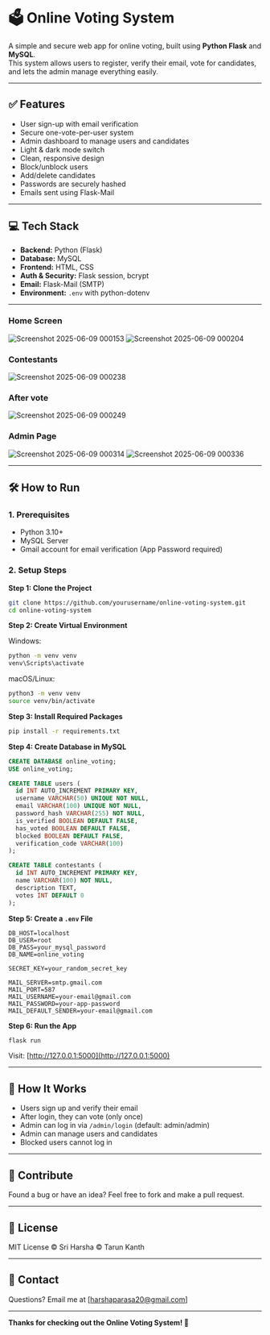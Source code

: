 # 🗳️ Online Voting System

A simple and secure web app for online voting, built using **Python Flask** and **MySQL**.  
This system allows users to register, verify their email, vote for candidates, and lets the admin manage everything easily.

---

## ✅ Features

- User sign-up with email verification
- Secure one-vote-per-user system
- Admin dashboard to manage users and candidates
- Light & dark mode switch
- Clean, responsive design
- Block/unblock users
- Add/delete candidates
- Passwords are securely hashed
- Emails sent using Flask-Mail

---

## 💻 Tech Stack

- **Backend:** Python (Flask)
- **Database:** MySQL
- **Frontend:** HTML, CSS
- **Auth & Security:** Flask session, bcrypt
- **Email:** Flask-Mail (SMTP)
- **Environment:** `.env` with python-dotenv

---

### Home Screen
![Screenshot 2025-06-09 000153](https://github.com/TarunKanth007/Online-Voting-System/blob/main/images/Screenshot%202025-06-09%20000153.png)
![Screenshot 2025-06-09 000204](https://github.com/TarunKanth007/Online-Voting-System/blob/main/images/Screenshot%202025-06-09%20000204.png)

### Contestants
![Screenshot 2025-06-09 000238](https://github.com/TarunKanth007/Online-Voting-System/blob/main/images/Screenshot%202025-06-09%20000238.png)

### After vote
![Screenshot 2025-06-09 000249](https://github.com/TarunKanth007/Online-Voting-System/blob/main/images/Screenshot%202025-06-09%20000249.png)

### Admin Page
![Screenshot 2025-06-09 000314](https://github.com/TarunKanth007/Online-Voting-System/blob/main/images/Screenshot%202025-06-09%20000314.png)
![Screenshot 2025-06-09 000336](https://github.com/TarunKanth007/Online-Voting-System/blob/main/images/Screenshot%202025-06-09%20000336.png)

---

## 🛠️ How to Run

### 1. Prerequisites

- Python 3.10+
- MySQL Server
- Gmail account for email verification (App Password required)

### 2. Setup Steps

**Step 1: Clone the Project**

```bash
git clone https://github.com/yourusername/online-voting-system.git
cd online-voting-system
```

**Step 2: Create Virtual Environment**

Windows:

```bash
python -m venv venv
venv\Scripts\activate
```

macOS/Linux:

```bash
python3 -m venv venv
source venv/bin/activate
```

**Step 3: Install Required Packages**

```bash
pip install -r requirements.txt
```

**Step 4: Create Database in MySQL**

```sql
CREATE DATABASE online_voting;
USE online_voting;

CREATE TABLE users (
  id INT AUTO_INCREMENT PRIMARY KEY,
  username VARCHAR(50) UNIQUE NOT NULL,
  email VARCHAR(100) UNIQUE NOT NULL,
  password_hash VARCHAR(255) NOT NULL,
  is_verified BOOLEAN DEFAULT FALSE,
  has_voted BOOLEAN DEFAULT FALSE,
  blocked BOOLEAN DEFAULT FALSE,
  verification_code VARCHAR(100)
);

CREATE TABLE contestants (
  id INT AUTO_INCREMENT PRIMARY KEY,
  name VARCHAR(100) NOT NULL,
  description TEXT,
  votes INT DEFAULT 0
);
```

**Step 5: Create a `.env` File**

```env
DB_HOST=localhost
DB_USER=root
DB_PASS=your_mysql_password
DB_NAME=online_voting

SECRET_KEY=your_random_secret_key

MAIL_SERVER=smtp.gmail.com
MAIL_PORT=587
MAIL_USERNAME=your-email@gmail.com
MAIL_PASSWORD=your-app-password
MAIL_DEFAULT_SENDER=your-email@gmail.com
```

**Step 6: Run the App**

```bash
flask run
```

Visit: [http://127.0.0.1:5000](http://127.0.0.1:5000)

---

## 👥 How It Works

- Users sign up and verify their email
- After login, they can vote (only once)
- Admin can log in via `/admin/login` (default: admin/admin)
- Admin can manage users and candidates
- Blocked users cannot log in

---

## 🙌 Contribute

Found a bug or have an idea? Feel free to fork and make a pull request.

---

## 📜 License

MIT License © Sri Harsha  © Tarun Kanth

---

## 📧 Contact

Questions? Email me at [harshaparasa20@gmail.com]

---

**Thanks for checking out the Online Voting System! 🚀**
